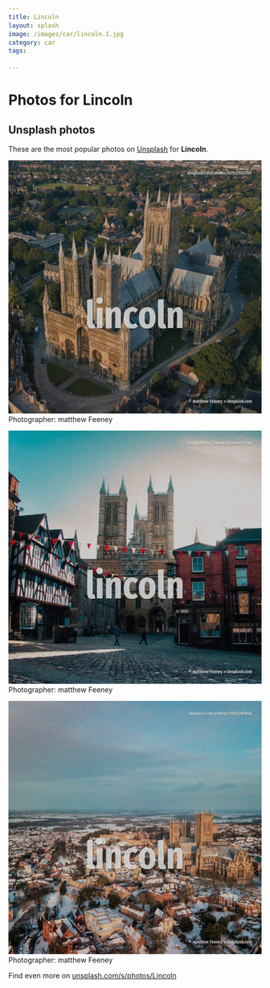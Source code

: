 ```yaml
---
title: Lincoln
layout: splash
image: /images/car/lincoln.1.jpg
category: car
tags:

---
```

# Photos for Lincoln
 
## Unsplash photos
These are the most popular photos on [Unsplash](https://unsplash.com) for **Lincoln**.
 
![Lincoln](/images/car/lincoln.1.jpg)
Photographer:  matthew Feeney
 
![Lincoln](/images/car/lincoln.2.jpg)
Photographer:  matthew Feeney
 
![Lincoln](/images/car/lincoln.3.jpg)
Photographer:  matthew Feeney
 
Find even more on [unsplash.com/s/photos/Lincoln](https://unsplash.com/s/photos/Lincoln)
 
